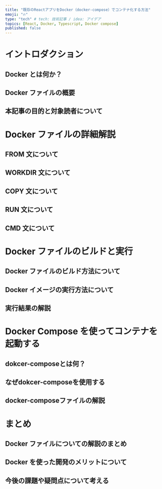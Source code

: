 ```yaml
---
title: "既存のReactアプリをDocker（docker-compose）でコンテナ化する方法"
emoji: "🔥"
type: "tech" # tech: 技術記事 / idea: アイデア
topics: [React, Docker, Typescript, Docker compose]
published: false
---
```


# イントロダクション
## Docker とは何か？
## Docker ファイルの概要
## 本記事の目的と対象読者について

# Docker ファイルの詳細解説
## FROM 文について
## WORKDIR 文について
## COPY 文について
## RUN 文について
## CMD 文について

# Docker ファイルのビルドと実行
## Docker ファイルのビルド方法について
## Docker イメージの実行方法について
## 実行結果の解説


# Docker Compose を使ってコンテナを起動する
## dokcer-composeとは何？
## なぜdokcer-composeを使用する
## docker-composeファイルの解説

# まとめ
## Docker ファイルについての解説のまとめ
## Docker を使った開発のメリットについて
## 今後の課題や疑問点について考える

